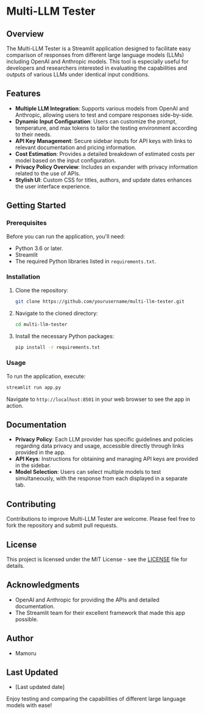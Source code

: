 # Multi-LLM Tester

## Overview
The Multi-LLM Tester is a Streamlit application designed to facilitate easy comparison of responses from different large language models (LLMs) including OpenAI and Anthropic models. This tool is especially useful for developers and researchers interested in evaluating the capabilities and outputs of various LLMs under identical input conditions.

## Features
- **Multiple LLM Integration**: Supports various models from OpenAI and Anthropic, allowing users to test and compare responses side-by-side.
- **Dynamic Input Configuration**: Users can customize the prompt, temperature, and max tokens to tailor the testing environment according to their needs.
- **API Key Management**: Secure sidebar inputs for API keys with links to relevant documentation and pricing information.
- **Cost Estimation**: Provides a detailed breakdown of estimated costs per model based on the input configuration.
- **Privacy Policy Overview**: Includes an expander with privacy information related to the use of APIs.
- **Stylish UI**: Custom CSS for titles, authors, and update dates enhances the user interface experience.

## Getting Started

### Prerequisites
Before you can run the application, you'll need:
- Python 3.6 or later.
- Streamlit
- The required Python libraries listed in `requirements.txt`.

### Installation
1. Clone the repository:
   ```bash
   git clone https://github.com/yourusername/multi-llm-tester.git
   ```
2. Navigate to the cloned directory:
   ```bash
   cd multi-llm-tester
   ```
3. Install the necessary Python packages:
   ```bash
   pip install -r requirements.txt
   ```

### Usage
To run the application, execute:
```bash
streamlit run app.py
```
Navigate to `http://localhost:8501` in your web browser to see the app in action.

## Documentation
- **Privacy Policy**: Each LLM provider has specific guidelines and policies regarding data privacy and usage, accessible directly through links provided in the app.
- **API Keys**: Instructions for obtaining and managing API keys are provided in the sidebar.
- **Model Selection**: Users can select multiple models to test simultaneously, with the response from each displayed in a separate tab.

## Contributing
Contributions to improve Multi-LLM Tester are welcome. Please feel free to fork the repository and submit pull requests.

## License
This project is licensed under the MIT License - see the [LICENSE](LICENSE) file for details.

## Acknowledgments
- OpenAI and Anthropic for providing the APIs and detailed documentation.
- The Streamlit team for their excellent framework that made this app possible.

## Author
- Mamoru

## Last Updated
- [Last updated date]

Enjoy testing and comparing the capabilities of different large language models with ease!
